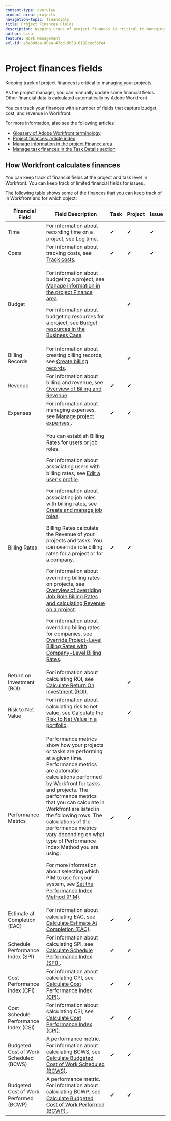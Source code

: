 ```yaml
---
content-type: overview
product-area: projects
navigation-topic: financials
title: Project Finances Fields
description: Keeping track of project finances is critical to managing your projects.
author: Lisa
feature: Work Management
exl-id: a5e69dea-d0aa-47cd-9b59-6199cec56fe4
---
```

# Project finances fields

Keeping track of project finances is critical to managing your projects.

As the project manager, you can manually update some financial fields. Other financial data is calculated automatically by Adobe Workfront.

You can track your finances with a number of fields that capture budget, cost, and revenue in&nbsp;Workfront.

For more information, also see the following articles:

* [Glossary of Adobe Workfront terminology](../../../workfront-basics/navigate-workfront/workfront-navigation/workfront-terminology-glossary.md)
* [Project finances: article index](../../../manage-work/projects/project-finances/project-finances-overview.md)
* [Manage information in the project Finance area](../../../manage-work/projects/project-finances/manage-project-finance-area.md)
* [Manage task finances in the Task Details section](../../../manage-work/tasks/manage-tasks/task-finances-in-details.md)

## How Workfront calculates finances

You can keep track of financial fields at the project and task level in Workfront. You can keep track of limited financial fields for issues.

The following table shows some of the finances that you can keep track of in Workfront and for which object:

<table style="table-layout:auto"> 
 <col> 
 <col> 
 <col> 
 <col> 
 <col> 
 <thead> 
  <tr> 
   <th>Financial Field</th> 
   <th>Field Description</th> 
   <th>Task</th> 
   <th>Project</th> 
   <th>Issue</th> 
  </tr> 
 </thead> 
 <tbody> 
  <tr> 
   <td>Time</td> 
   <td> For information about recording time on a project, see <a href="../../../timesheets/create-and-manage-timesheets/log-time.md" class="MCXref xref">Log time</a>. </td> 
   <td>✔</td> 
   <td>✔</td> 
   <td>✔</td> 
  </tr> 
  <tr> 
   <td> Costs</td> 
   <td>For information about tracking costs, see <a href="../../../manage-work/projects/project-finances/track-costs.md" class="MCXref xref">Track costs</a>.</td> 
   <td>✔</td> 
   <td>✔</td> 
   <td>✔</td> 
  </tr> 
  <tr> 
   <td>Budget</td> 
   <td> <p>For information about budgeting a project, see <a href="../../../manage-work/projects/project-finances/manage-project-finance-area.md" class="MCXref xref">Manage information in the project Finance area</a>.</p> <p>For information about budgeting resources for a project, see <a href="../../../manage-work/projects/define-a-business-case/budget-resources-in-business-case.md" class="MCXref xref">Budget resources in the Business Case</a>.</p> </td> 
   <td>&nbsp;</td> 
   <td>✔</td> 
   <td>&nbsp;</td> 
  </tr> 
  <tr> 
   <td>Billing Records</td> 
   <td>For information about creating billing records, see <a href="../../../manage-work/projects/project-finances/create-billing-records.md" class="MCXref xref">Create billing records</a>.</td> 
   <td>&nbsp;</td> 
   <td>✔</td> 
   <td>&nbsp;</td> 
  </tr> 
  <tr> 
   <td>Revenue</td> 
   <td> For information about billing and revenue, see <a href="../../../manage-work/projects/project-finances/billing-and-revenue-overview.md" class="MCXref xref">Overview of Billing and Revenue</a>. </td> 
   <td>✔</td> 
   <td>✔</td> 
   <td>&nbsp;</td> 
  </tr> 
  <tr> 
   <td>Expenses</td> 
   <td>For information about managing expenses, see <a href="../../../manage-work/projects/project-finances/manage-project-expenses.md" class="MCXref xref">Manage project expenses </a>.</td> 
   <td>✔</td> 
   <td>✔</td> 
   <td>&nbsp;</td> 
  </tr> 
  <tr> 
   <td>Billing Rates</td> 
   <td> <p>You can establish Billing Rates for users or job roles.</p> <p>For information about associating users with billing rates, see <a href="../../../administration-and-setup/add-users/create-and-manage-users/edit-a-users-profile.md" class="MCXref xref">Edit a user's profile</a>.</p> <p>For information about associating job roles with billing rates, see <a href="../../../administration-and-setup/set-up-workfront/organizational-setup/create-manage-job-roles.md" class="MCXref xref">Create and manage job roles</a>.</p> <p>Billing Rates calculate the Revenue of your projects and tasks. You can override role billing rates for a project or for a company. </p> <p>For information about overriding billing rates on projects, see <a href="../../../manage-work/projects/project-finances/override-role-billing-rates-and-calculate-project-revenue.md" class="MCXref xref">Overview of overriding Job Role Billing Rates and calculating Revenue on a project</a>.</p> <p>For information about overriding billing rates for companies, see <a href="../../../manage-work/projects/project-finances/override-project-level-with-company-level-billing-rates.md" class="MCXref xref">Override Project-Level Billing Rates with Company-Level Billing Rates</a>.</p> </td> 
   <td>✔</td> 
   <td>✔</td> 
   <td>&nbsp;</td> 
  </tr> 
  <tr> 
   <td>Return on Investment (ROI)</td> 
   <td> For information about calculating ROI, see <a href="../../../manage-work/projects/project-finances/calculate-roi.md" class="MCXref xref">Calculate Return On Investment (ROI)</a>. </td> 
   <td>&nbsp;</td> 
   <td>✔</td> 
   <td>&nbsp;</td> 
  </tr> 
  <tr> 
   <td>Risk to Net Value</td> 
   <td>For information about calculating risk to net value, see <a href="../../../manage-work/portfolios/portfolio-optimizer/calculate-risk-to-net-value-in-portfolio.md" class="MCXref xref">Calculate the Risk to Net Value in a portfolio</a>.</td> 
   <td>&nbsp;</td> 
   <td>✔</td> 
   <td>&nbsp;</td> 
  </tr> 
  <tr> 
   <td>Performance Metrics</td> 
   <td> <p>Performance metrics show how your projects or tasks are performing at a given time. Performance metrics are automatic calculations performed by Workfront for tasks and projects. The performance metrics that you can calculate in Workfront are listed in the following rows. The calculations of the performance metrics vary depending on what type of Performance Index Method you are using. </p> <p>For more information about selecting which PIM to use for your system, see <a href="../../../manage-work/projects/project-finances/set-pim.md" class="MCXref xref">Set the Performance Index Method (PIM)</a>.</p> </td> 
   <td>✔</td> 
   <td>✔</td> 
   <td>&nbsp;</td> 
  </tr> 
  <tr> 
   <td>Estimate at Completion (EAC)</td> 
   <td> For information about calculating EAC, see <a href="../../../manage-work/projects/project-finances/calculate-eac.md" class="MCXref xref">Calculate Estimate At Completion (EAC)</a>. </td> 
   <td>✔</td> 
   <td>✔</td> 
   <td>&nbsp;</td> 
  </tr> 
  <tr> 
   <td>Schedule Performance Index (SPI)</td> 
   <td>For information about calculating SPI, see <a href="../../../manage-work/projects/project-finances/calculate-spi.md" class="MCXref xref">Calculate Schedule Performance Index (SPI) </a>.</td> 
   <td>✔</td> 
   <td>✔</td> 
   <td>&nbsp;</td> 
  </tr> 
  <tr> 
   <td>Cost Performance Index (CPI)</td> 
   <td>For information about calculating CPI, see <a href="../../../manage-work/projects/project-finances/calculate-cpi.md" class="MCXref xref">Calculate Cost Performance Index (CPI)</a>.</td> 
   <td>✔</td> 
   <td>✔</td> 
   <td>&nbsp;</td> 
  </tr> 
  <tr> 
   <td>Cost Schedule Performance Index (CSI)</td> 
   <td>For information about calculating CSI, see <a href="../../../manage-work/projects/project-finances/calculate-cpi.md" class="MCXref xref">Calculate Cost Performance Index (CPI)</a>.</td> 
   <td>✔</td> 
   <td>✔</td> 
   <td>&nbsp;</td> 
  </tr> 
  <tr> 
   <td>Budgeted Cost of Work Scheduled (BCWS)</td> 
   <td>A performance metric. For information about calculating BCWS, see <a href="../../../manage-work/projects/project-finances/calculate-bcws.md" class="MCXref xref">Calculate Budgeted Cost of Work Scheduled (BCWS)</a>. </td> 
   <td>✔</td> 
   <td>✔</td> 
   <td>&nbsp;</td> 
  </tr> 
  <tr> 
   <td>Budgeted Cost of Work Performed (BCWP)</td> 
   <td>A performance metric. For information about calculating BCWP, see <a href="../../../manage-work/projects/project-finances/calculate-bcwp.md" class="MCXref xref">Calculate Budgeted Cost of Work Performed (BCWP) </a>.</td> 
   <td>✔</td> 
   <td>✔</td> 
   <td>&nbsp;</td> 
  </tr> 
 </tbody> 
</table>

&nbsp;
